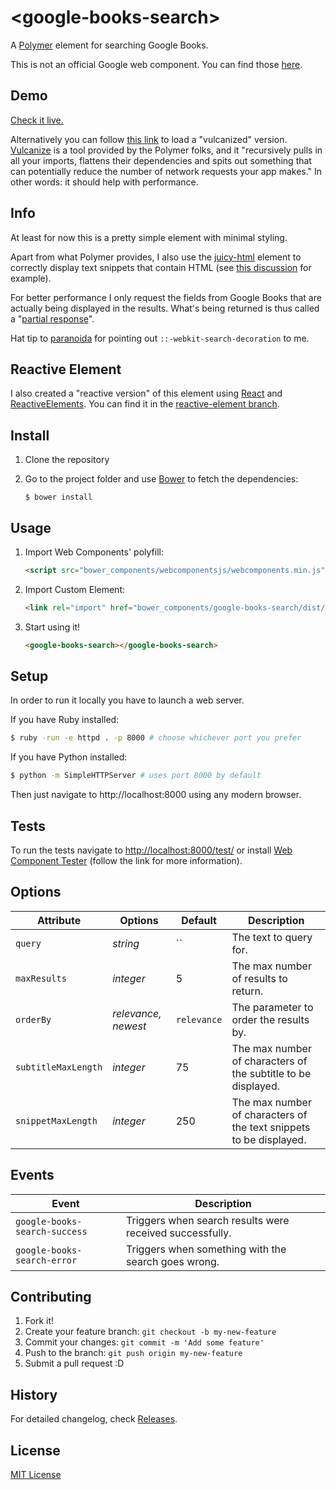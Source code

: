 # &lt;google-books-search&gt;

A [Polymer](http://www.polymer-project.org/) element for searching Google Books.

This is not an official Google web component. You can find those [here](https://github.com/GoogleWebComponents).

## Demo

[Check it live.](http://codejet.github.io/google-books-search)

Alternatively you can follow [this link](http://codejet.github.io/google-books-search/vulcanized.html) to load a "vulcanized" version. [Vulcanize](https://github.com/polymer/vulcanize) is a tool provided by the Polymer folks, and it "recursively pulls in all your imports, flattens their dependencies and spits out something that can potentially reduce the number of network requests your app makes." In other words: it should help with performance.

## Info

At least for now this is a pretty simple element with minimal styling.

Apart from what Polymer provides, I also use the [juicy-html](https://github.com/Juicy/juicy-html) element to correctly display text snippets that contain HTML (see [this discussion](https://github.com/Polymer/TemplateBinding/issues/57) for example).

For better performance I only request the fields from Google Books that are actually being displayed in the results. What's being returned is thus called a "[partial response](https://developers.google.com/site-verification/v1/performance#partial-response)".

Hat tip to [paranoida](https://github.com/paranoida/) for pointing out ```::-webkit-search-decoration``` to me.

## Reactive Element

I also created a "reactive version" of this element using [React](http://facebook.github.io/react/) and [ReactiveElements](https://github.com/PixelsCommander/ReactiveElements). You can find it in the [reactive-element branch](https://github.com/codejet/google-books-search/tree/reactive-element).

## Install

1. Clone the repository
2. Go to the project folder and use [Bower](http://bower.io) to fetch the dependencies:

    ```
    $ bower install
    ```

## Usage

1. Import Web Components' polyfill:

    ```html
    <script src="bower_components/webcomponentsjs/webcomponents.min.js"></script>
    ```

2. Import Custom Element:

    ```html
    <link rel="import" href="bower_components/google-books-search/dist/google-books-search.html">
    ```

3. Start using it!

    ```html
    <google-books-search></google-books-search>
    ```

## Setup

In order to run it locally you have to launch a web server.

If you have Ruby installed:

```sh
$ ruby -run -e httpd . -p 8000 # choose whichever port you prefer
```

If you have Python installed:

```sh
$ python -m SimpleHTTPServer # uses port 8000 by default
```

Then just navigate to http://localhost:8000 using any modern browser.

## Tests

To run the tests navigate to [http://localhost:8000/test/](http://localhost:8000/test/) or install [Web Component Tester](https://github.com/Polymer/web-component-tester) (follow the link for more information).

## Options

Attribute     | Options              | Default      | Description
---           | ---                  | ---          | ---
`query`       | *string*             | ``           | The text to query for.
`maxResults`  | *integer*             | 5            | The max number of results to return.
`orderBy`     | *relevance, newest*  | `relevance`  | The parameter to order the results by.
`subtitleMaxLength`     | *integer* | 75  | The max number of characters of the subtitle to be displayed.
`snippetMaxLength`     | *integer*  | 250  | The max number of characters of the text snippets to be displayed.

## Events

Event         | Description
---           | ---
`google-books-search-success` | Triggers when search results were received successfully.
`google-books-search-error` | Triggers when something with the search goes wrong.

## Contributing

1. Fork it!
2. Create your feature branch: `git checkout -b my-new-feature`
3. Commit your changes: `git commit -m 'Add some feature'`
4. Push to the branch: `git push origin my-new-feature`
5. Submit a pull request :D

## History

For detailed changelog, check [Releases](https://github.com/codejet/google-books-search/releases).

## License

[MIT License](http://opensource.org/licenses/MIT)
